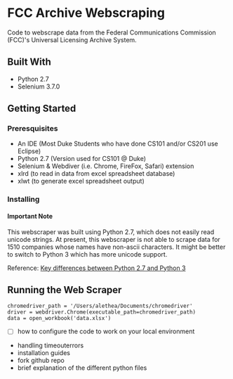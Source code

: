 # FCC Archive Webscraping
Code to webscrape data from the Federal Communications Commission (FCC)'s Universal Licensing Archive System. 
## Built With
- Python 2.7
- Selenium 3.7.0
## Getting Started
### Preresquisites
- An IDE (Most Duke Students who have done CS101 and/or CS201 use Eclipse)
- Python 2.7 (Version used for CS101 @ Duke) 
- Selenium & Webdiver (i.e. Chrome, FireFox, Safari) extension
- xlrd (to read in data from excel spreadsheet database)
- xlwt (to generate excel spreadsheet output)
### Installing

#### Important Note
This webscraper was built using Python 2.7, which does not easily read unicode strings. At present, this webscraper is not able to scrape data for 1510 companies whose names have non-ascii characters. It might be better to switch to Python 3 which has more unicode support. 

Reference: [Key differences between Python 2.7 and Python 3](https://www.digitalocean.com/community/tutorials/python-2-vs-python-3-practical-considerations-2)
## Running the Web Scraper
```
chromedriver_path = '/Users/alethea/Documents/chromedriver'
driver = webdriver.Chrome(executable_path=chromedriver_path)
data = open_workbook('data.xlsx') 
```

- [ ] how to configure the code to work on your local environment
- handling timeouterrors
- installation guides
- fork github repo
- brief explanation of the different python files
